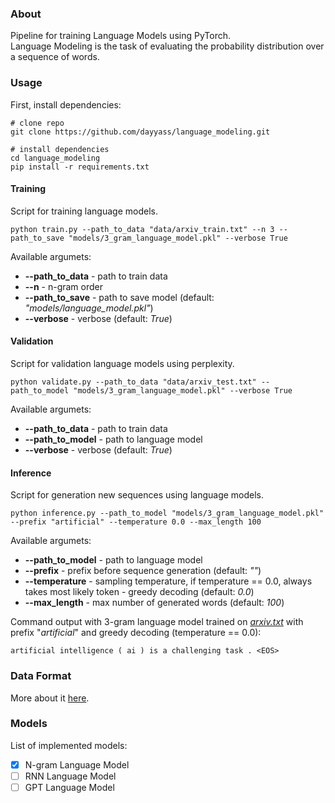 ### About
Pipeline for training Language Models using PyTorch.<br/>
Language Modeling is the task of evaluating the probability distribution over a sequence of words.

### Usage
First, install dependencies:
```
# clone repo   
git clone https://github.com/dayyass/language_modeling.git

# install dependencies   
cd language_modeling
pip install -r requirements.txt
```

#### Training
Script for training language models.
```
python train.py --path_to_data "data/arxiv_train.txt" --n 3 --path_to_save "models/3_gram_language_model.pkl" --verbose True
```
Available argumets:
- **--path_to_data** - path to train data
- **--n** - n-gram order
- **--path_to_save** - path to save model (default: *"models/language_model.pkl"*)
- **--verbose** - verbose (default: *True*)

#### Validation
Script for validation language models using perplexity.
```
python validate.py --path_to_data "data/arxiv_test.txt" --path_to_model "models/3_gram_language_model.pkl" --verbose True
```
Available argumets:
- **--path_to_data** - path to train data
- **--path_to_model** - path to language model
- **--verbose** - verbose (default: *True*)

#### Inference
Script for generation new sequences using language models.
```
python inference.py --path_to_model "models/3_gram_language_model.pkl" --prefix "artificial" --temperature 0.0 --max_length 100
```
Available argumets:
- **--path_to_model** - path to language model
- **--prefix** - prefix before sequence generation (default: *""*)
- **--temperature** - sampling temperature, if temperature == 0.0, always takes most likely token - greedy decoding (default: *0.0*)
- **--max_length** - max number of generated words (default: *100*)

Command output with 3-gram language model trained on [*arxiv.txt*](data/README.md) with prefix "*artificial*" and greedy decoding (temperature == 0.0):
```
artificial intelligence ( ai ) is a challenging task . <EOS>
```

### Data Format
More about it [here](data/README.md).

### Models
List of implemented models:
- [x] N-gram Language Model
- [ ] RNN Language Model
- [ ] GPT Language Model
